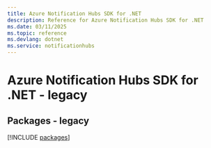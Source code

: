 ```yaml
---
title: Azure Notification Hubs SDK for .NET
description: Reference for Azure Notification Hubs SDK for .NET
ms.date: 03/11/2025
ms.topic: reference
ms.devlang: dotnet
ms.service: notificationhubs
---
```

# Azure Notification Hubs SDK for .NET - legacy
## Packages - legacy
[!INCLUDE [packages](notification-hubs-index.md)]